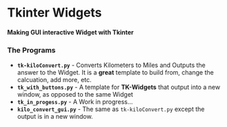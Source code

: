 # Tkinter Widgets
#### Making GUI interactive Widget with Tkinter

### The Programs

* **`tk-kiloConvert.py`** - Converts Kilometers to Miles and Outputs the answer to the Widget. It is a **great** template to build from, change the calcuation, add more, etc. 
* **`tk_with_buttons.py`** - A template for **TK-Widgets** that output into a new window, as opposed to the same Widget
* **`tk_in_progess.py`** - A Work in progress...
* **`kilo_convert_gui.py`** - The same as `tk-kiloConvert.py` except the output is in a new window.
